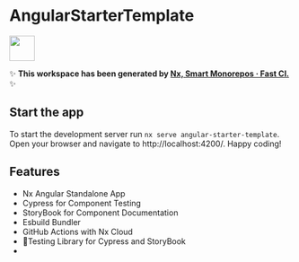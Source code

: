 # AngularStarterTemplate

<a alt="Nx logo" href="https://nx.dev" target="_blank" rel="noreferrer"><img src="https://raw.githubusercontent.com/nrwl/nx/master/images/nx-logo.png" width="45"></a>

✨ **This workspace has been generated by [Nx, Smart Monorepos · Fast CI.](https://nx.dev)** ✨

## Start the app

To start the development server run `nx serve angular-starter-template`. Open your browser and navigate
to http://localhost:4200/. Happy coding!

## Features

- Nx Angular Standalone App
- Cypress for Component Testing
- StoryBook for Component Documentation
- Esbuild Bundler
- GitHub Actions with Nx Cloud
- 🐙Testing Library for Cypress and StoryBook
- 
